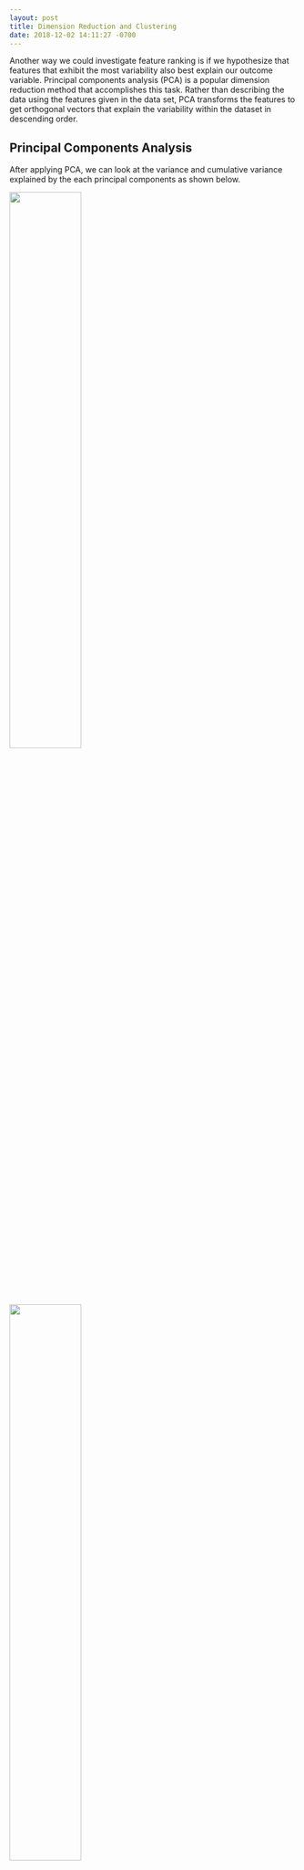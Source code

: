 ```yaml
---
layout: post
title: Dimension Reduction and Clustering
date: 2018-12-02 14:11:27 -0700
---
```


Another way we could investigate feature ranking is if we hypothesize that features that exhibit the most variability also best explain our outcome variable. Principal components analysis (PCA) is a popular dimension reduction method that accomplishes this task. Rather than describing the data using the features given in the data set, PCA transforms the features to get orthogonal vectors that explain the variability within the dataset in descending order. 

## Principal Components Analysis
After applying PCA, we can look at the variance and cumulative variance explained by the each principal components as shown below.

<img src="{{ site.baseurl }}/img/posts/pc_varplot.png" width="50%" align="middle"/>

<img src="{{ site.baseurl }}/img/posts/pc_cumvar.png" width="50%" align="middle"/>

The first principal component explains about a third of the variability we see in our features (33.6%), while the second to sixth principal component all explain between 5 to 10%. The first three components cover over 50% of the variation we see in our data.

We also visualize each feature's contribution to the first two principal components and their correlations.

<img src="{{ site.baseurl }}/img/posts/pc_variables.png" width="50%" align="middle"/>

1. **PC 1**: The first principal component comprises of features related to player's damage and kills, primarily the features `kills`, `kill_place`, and `damage_dealt`. To a lesser extent, features like `kill_steaks`, `longest_kill`, `headshot_kills`, `boosts`, and `heals` also exhibit contribution primarily to the first principal component.

2. **PC 2**: The second principal component is characterized by details related to the match setting, i.e. `max_place` and `n_groups`.

3. **PC 3**: We can examine the table of contributions to each principal component to deduce which features contribute the most to the third principal component. The third principal component explains variation in features not well-represented in the first two components, such as `match_duration` and `ride_distance`.

From PCA, we can conclude that there are two primary dimensions along which our observations vary in terms of their features. The first dimension relates to player actions, specifically how much damage you dealt to other players. The second dimension relates to match characteristics representing the total number of players. From a player perspective, we are much more interested in the first principal component, since how you play is something within your control, while the number of opponents you are facing is not.


## Clustering of Winners

Another natural question we chose to explore with this dataset is to see whether we could identify which playing styles are most successful. Since the probability of winning increases as the number of players decrease, it is to the players' advantage to eliminate players. Thus, we can hypothesize that successful players may take two approaches to the game:

1. **Aggressive Strategy**: Players drop in a populated location and attempt to take control of the location. This is a high-risk and high-reward strategy as players are more likely to die early in the game due to an increased number of encounters but are rewarded with superior weapons and boosts.

2. **Passive Strategy**: Rather than eliminating other players yourself, the passive strategy relies on surviving until other players have been eliminated. This typically involves hiding to minimize encounters until only a few players remain, then selectively taking fights until the player is the only one remaining.

First, we attempted to identify these strategies in our data by looking at the distribution of the percentage of total players killed by winners.

<img src="{{ site.baseurl }}/img/posts/prop_players_killed.png" width="50%" align="middle"/>

Most winners kill a substantial proportion of their opponents -- on average, they eliminate 6% of players in the match. However, if there was a clear distinction between the two strategies in terms of proportion of players killed, we would expect to see a multi-modal distribution in the proportion of players killed for match winners. It is worth noting that there is a slight bump for winners with 0 to 0.1 proportion of players killed (where the winner may have only eliminated the second place player). However, it is not a sufficiently high bump to characterize the distribution as bimodal.

We also use PCA on the winners to see if there are clear clusters. In fact, we do see two clear clusters. However, we can see that the smaller cluster consists of winners of matches with very few players and those winners did not commit any kills, which means that all the other players were eliminated by some other factor (whether by forfeiting, not staying with the safe zone, or being killed by other players). Therefore, these clusters are not reflective of the different playing styles we hypothesized about. Upon further consideration, even if the playing styles we described accurately reflect reality, we may not have the necessary data that would've helped us cluster them. Some examples include:

1. Drop location: An important indicator of aggressiveness, as described earlier, is where a player chooses to drop on the map. We did not have this data and are therefore missing an important signal for playing style.

2. Time of kill: Aggressive players would likely be killing throughout the whole game while passive players would have most of their kills concentrated in the end. Or there may be a hybrid strategy where players are aggressive in the beginning to loot more items, then keep a low profile until the very end. Thus, longitudinal data for when a player killed other players would have helped separate different strategies.

Since we only have data on the total number of kills (relative and absolute), that may not be a sufficient signal to separate playing strategies. On the other hand, it may also be possible that clusters for playing strategies don't exist at all. Perhaps all winners pursue what we would consider an aggressive stratey, in which case we would not see separate clusters either.

## Summary
In conclusion, PCA revealed that orthogonal features that describe our player data can be broadly categorized as `kills, damage, and items`, `match setting`, and `rare features` (like swimming distance). Though we attempted to identify potential winning strategies, we realized that the provided data may not have a strong enough signal for strategy identification.
